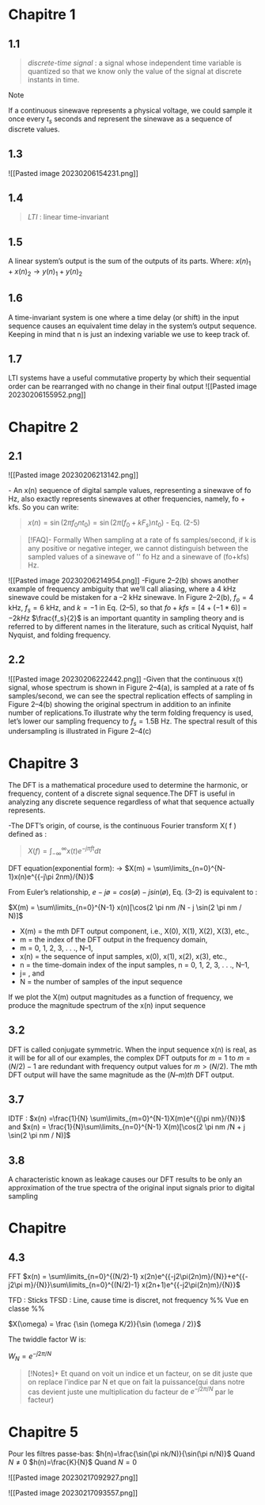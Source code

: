 # Chapitre 1
## 1.1
>*discrete-time signal* : a signal whose independent time variable is quantized so that we know only the value of the signal at discrete instants in time.

>[!Note]
If a continuous sinewave represents a physical voltage, we could sample it once every $t_s$ seconds and represent the sinewave as a sequence of discrete values.
## 1.3
![[Pasted image 20230206154231.png]]
## 1.4
>*LTI* : linear time-invariant
## 1.5
A linear system’s output is the sum of the outputs of its parts. Where:
$x(n)_1+x(n)_2 → y(n)_1+y(n)_2$
## 1.6
A time-invariant system is one where a time delay (or shift) in the input sequence causes an equivalent time delay in the system’s output sequence. Keeping in mind that n is just an indexing variable we use to keep track of.
## 1.7
LTI systems have a useful commutative property by which their sequential order can be rearranged with no change in their final output
![[Pasted image 20230206155952.png]]
# Chapitre 2
## 2.1
![[Pasted image 20230206213142.png]]

\- An x(n) sequence of digital sample values,
representing a sinewave of fo Hz, also exactly represents sinewaves at other
frequencies, namely, fo + kfs.
So you can write:

>$x(n)=\sin(2\pi f_0 nt_0) =\sin(2\pi (f_0 +kF_s) nt_0)$ \- Eq. (2-5)

>[!FAQ]- Formally
>When sampling at a rate of fs samples/second, if k is any positive or negative
integer, we cannot distinguish between the sampled values of a sinewave of ''
fo Hz and a sinewave of (fo+kfs) Hz.

![[Pasted image 20230206214954.png]]
\-Figure 2–2(b) shows another example of frequency ambiguity that we’ll
call aliasing, where a 4 kHz sinewave could be mistaken for a –2 kHz
sinewave. In Figure 2–2(b), $f_o = 4$ kHz, $f_s = 6$ kHz, and $k =-1$ in Eq. (2–5), so
that $fo+kfs = [4+(-1 * 6)] = -2 kHz$
$\frac{f_s}{2}$ is an important quantity in sampling theory and is referred to by different
names in the literature, such as critical Nyquist, half Nyquist, and folding
frequency.
## 2.2
![[Pasted image 20230206222442.png]]
\-Given that the continuous x(t) signal, whose spectrum is shown in Figure 2–4(a), is sampled at a rate of fs samples/second, we can see the spectral replication effects of sampling in Figure 2–4(b) showing the original spectrum in addition to an infinite number of replications.To illustrate why the term folding frequency is used, let’s lower our sampling frequency to $f_s = 1.5$B Hz. The spectral result of this undersampling is illustrated in Figure 2–4(c)
# Chapitre 3
The DFT is a mathematical procedure used to determine the harmonic,
or frequency, content of a discrete signal sequence.The DFT is useful in analyzing any discrete sequence regardless of what that sequence actually represents.

\-The DFT’s origin, of course, is the continuous Fourier transform X( f ) defined as :

>$X(f)=\int_{-\infty}^{\infty} x(t)e^{-j\pi ft}dt$

DFT equation(exponential form): → $X(m) = \sum\limits_{n=0}^{N-1}x(n)e^{{-j\pi 2nm}/{N}}$

From Euler’s relationship,  $e-jø = cos(ø)-jsin(ø)$, Eq. (3–2) is equivalent to : 

 $X(m) = \sum\limits_{n=0}^{N-1} x(n)[\cos(2 \pi nm /N - j \sin(2 \pi nm / N)]$ 
- X(m) = the mth DFT output component, i.e., X(0), X(1), X(2), X(3), etc.,
- m = the index of the DFT output in the frequency domain,
- m = 0, 1, 2, 3, . . ., N–1,
- x(n) = the sequence of input samples, x(0), x(1), x(2), x(3), etc.,
- n = the time-domain index of the input samples, n = 0, 1, 2, 3, . . ., N–1,
- j= , and
- N = the number of samples of the input sequence

If we plot the X(m) output magnitudes as a function of frequency, we produce
the magnitude spectrum of the x(n) input sequence
## 3.2
DFT is called conjugate symmetric. When the input sequence x(n) is real, as it will be for all of our examples, the complex DFT outputs for $m = 1$ to $m= (N/2) - 1$ are redundant with frequency output values for $m > (N/2)$. The mth DFT output will have the same magnitude as the $(N–m)th$ DFT output.
## 3.7
IDTF : $x(n) =\frac{1}{N} \sum\limits_{m=0}^{N-1}X(m)e^{{j\pi nm}/{N}}$ and $x(n) = \frac{1}{N}\sum\limits_{n=0}^{N-1} X(m)[\cos(2 \pi nm /N + j \sin(2 \pi nm / N)]$
## 3.8
A characteristic known as leakage causes our DFT results to be only an approximation of the true spectra of the original input signals prior to digital sampling
# Chapitre
## 4.3
FFT
$x(n) = \sum\limits_{n=0}^{(N/2)-1} x(2n)e^{{-j2\pi(2n)m}/{N}}+e^{{-j2\pi m}/{N}}\sum\limits_{n=0}^{(N/2)-1} x(2n+1)e^{{-j2\pi(2n)m}/{N}}$

TFD : Sticks
TFSD : Line, cause time is discret, not frequency
%% Vue en classe %%

$X(\omega) = \frac {\sin (\omega K/2)}{\sin (\omega / 2)}$

The twiddle factor W is:

$W_N = e^{-j2\pi /N}$
>[!Notes]+
>Et quand on voit un indice et un facteur, on se dit juste que on replace l'indice par N et que on fait la puissance(qui dans notre cas devient juste une multiplication du facteur de  $e^{-j2\pi /N}$ par le facteur)
# Chapitre 5
Pour les filtres passe-bas: 
 $h(n)=\frac{\sin(\pi nk/N)}{\sin(\pi n/N)}$ Quand $N\not= 0$
 $h(n)=\frac{K}{N}$ Quand $N=0$

![[Pasted image 20230217092927.png]]

![[Pasted image 20230217093557.png]]